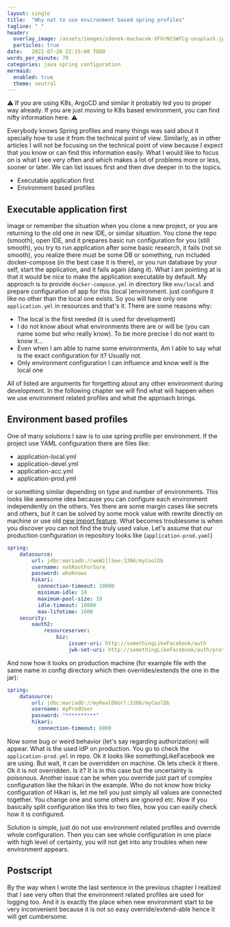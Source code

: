 ```yaml
---
layout: single
title:  "Why not to use environment based spring profiles"
tagline: " "
header:
  overlay_image: /assets/images/zdenek-machacek-XFUrNtSWFCg-unsplash.jpg
  particles: true
date:   2022-07-28 22:15:00 TODO
words_per_minute: 70
categories: java spring configuration
mermaid:
  enabled: true
  theme: neutral
---
```

:warning: If you are using K8s, ArgoCD and similar it probably led you to proper way already. 
If you are just moving to K8s based environment, you can  find nifty information here. :warning:

Everybody knows Spring profiles and many things was said about it specially how to use it from the technical point of view. Similarly, as 
in other articles I will not be focusing on the technical point of view because I expect that you know or can find this information easily.
What I would like to focus on is what I see very often and which makes a lot of problems more or less, sooner or later. We can list issues 
first and then dive deeper in to the topics.
* Executable application first
* Environment based profiles

## Executable application first
Image or remember the situation when you clone a new project, or you are returning to the old one in new IDE, or similar situation. You clone the
repo (smooth), open IDE, and it prepares basic run configuration for you (still smooth), you try to run application after some basic 
research, it fails (not so smooth), you realize there must be some DB or something, run included docker-compose (in the best case it is there), 
or you run database by your self, start the application, and it fails again (dang it). What I am pointing at is that it would be nice to make 
the application executable by default. My approach is to provide `docker-compose.yml` in directory like `env/local` and 
prepare configuration of app for this (local )environment. just configure it like no other than the local one exists. So you will have only one
`application.yml` in resources and that's it.
There are some reasons why:
* The local is the first needed (it is used for development)
* I do not know about what environments there are or will be (you can name some but who really know). To be more precise I do not want to know it...
* Even when I am able to name some environments, Am I able to say what is the exact configuration for it? Usually not.
* Only environment configuration I can influence and know well is the local one

All of listed are arguments for forgetting about any other environment during development. In the following chapter we will 
find what will happen when we use environment related profiles and what the approach brings.

## Environment based profiles
One of many solutions I saw is to use spring profile per environment. If the project use YAML configuration there are files like:
* application-local.yml
* application-devel.yml
* application-acc.yml
* application-prod.yml

or something similar depending on type and number of environments. This looks like awesome idea because you can configure each environment
independently on the others. Yes there are some margin cases like secrets and others, but it can be solved by some mock value with rewrite 
directly on machine or use old [new import feature](https://spring.io/blog/2020/08/14/config-file-processing-in-spring-boot-2-4).
What becomes troublesome is when you discover you can not find the truly used value. Let's assume that our production configuration in repository
looks like (`application-prod.yaml`)
```yaml
spring:
    datasource:
        url: jdbc:mariadb://weWillSee:3306/myCoolDb
        username: notRootForSure
        password: whoKnows
        hikari:
          connection-timeout: 10000
          minimum-idle: 10
          maximum-pool-size: 10
          idle-timeout: 10000
          max-lifetime: 1000
    security:
        oauth2:
            resourceserver:
                biz:
                    issuer-uri: http://somethingLikeFacebook/auth
                    jwk-set-uri: http://somethingLikeFacebook/auth/protocol/openid-connect/certs
```
And now how it looks on production machine (for example file with the same name in config directory which then overrides/extends the one in the jar):
```yaml
spring:
    datasource:
        url: jdbc:mariadb://myRealDbUrl:3306/myCoolDb
        username: myProdUser
        password: "**********"
        hikari:
          connection-timeout: 8000
```

Now some bug or weird behavior (let's say regarding authorization) will appear. What is the used IdP on production. You go to check the 
`application-prod.yml` in repo. Ok it looks like somethingLikeFacebook we are using. But wait, it can be overridden on machine. Ok lets check it 
there. Ok it is not overridden. Is it? It is in this case but the uncertainty is poisonous. 
Another issue can be when you override just part of complex configuration like the hikari in the example. Who do not know how tricky configuration
of Hikari is, let me tell you just simply all values are connected together. You change one and some others are ignored etc. Now if you basically
split configuration like this to two files, how you can easily check how it is configured.

Solution is simple, just do not use environment related profiles and override whole configuration. Then you can see whole configuration in one place
with high level of certainty, you will not get into any troubles when new environment appears.

## Postscript

By the way when I wrote the last sentence in the previous chapter I realized that I see very often that the environment related profiles are used
for logging too. And it is exactly the place when new environment start to be very inconvenient because it is not so easy override/extend-able hence
it will get cumbersome.


